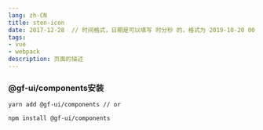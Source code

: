 ```yaml
---
lang: zh-CN
title: sten-icon
date: 2017-12-28  // 时间格式，日期是可以填写 时分秒 的，格式为 2019-10-20 00:00:00。
tags:
- vue
- webpack
description: 页面的描述
---
```




### @gf-ui/components安装


```node
yarn add @gf-ui/components // or

npm install @gf-ui/components
```
